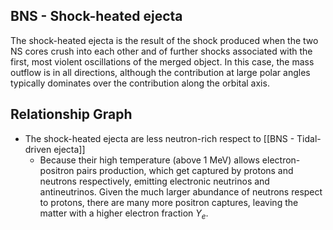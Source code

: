## BNS - Shock-heated ejecta

The shock-heated ejecta is the result of the shock produced when the two NS cores crush into each other and of further shocks associated with the first, most violent oscillations of the merged object. In this case, the mass outflow is in all directions, although the contribution at large polar angles typically dominates over the contribution along the orbital axis.

## Relationship Graph

- The shock-heated ejecta are less neutron-rich respect to [[BNS - Tidal-driven ejecta]]
	- Because their high temperature (above $1$ MeV) allows electron-positron pairs production, which get captured by protons and neutrons respectively, emitting electronic neutrinos and antineutrinos. Given the much larger abundance of neutrons respect to protons, there are many more positron captures, leaving the matter with a higher electron fraction $Y_{e}$.
